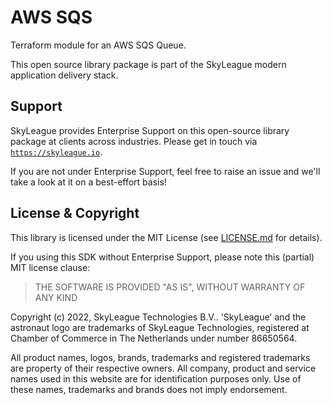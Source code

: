 # AWS SQS

Terraform module for an AWS SQS Queue.

This open source library package is part of the SkyLeague modern application delivery stack.

## Support

SkyLeague provides Enterprise Support on this open-source library package at clients across industries. Please get in touch via [`https://skyleague.io`](https://skyleague.io).

If you are not under Enterprise Support, feel free to raise an issue and we'll take a look at it on a best-effort basis!

## License & Copyright

This library is licensed under the MIT License (see [LICENSE.md](./LICENSE.md) for details).

If you using this SDK without Enterprise Support, please note this (partial) MIT license clause:

> THE SOFTWARE IS PROVIDED "AS IS", WITHOUT WARRANTY OF ANY KIND

Copyright (c) 2022, SkyLeague Technologies B.V..
'SkyLeague' and the astronaut logo are trademarks of SkyLeague Technologies, registered at Chamber of Commerce in The Netherlands under number 86650564.

All product names, logos, brands, trademarks and registered trademarks are property of their respective owners. All company, product and service names used in this website are for identification purposes only. Use of these names, trademarks and brands does not imply endorsement.
